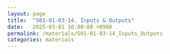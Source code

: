 ```yaml
---
layout: page
title:  "S01-01-03-14. Inputs & Outputs"
date:   2025-03-01 10:00:00 +0900
permalink: /materials/S01-01-03-14_Inputs_Outputs
categories: materials
---
```


